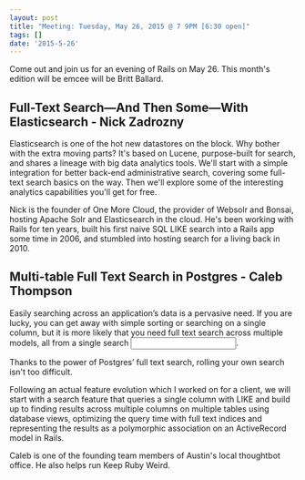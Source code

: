 ```yaml
---
layout: post
title: "Meeting: Tuesday, May 26, 2015 @ 7 9PM [6:30 open]"
tags: []
date: '2015-5-26'
---
```


Come out and join us for an evening of Rails on May 26. This month's edition
will be emcee will be Britt Ballard.

## Full-Text Search—And Then Some—With Elasticsearch - Nick Zadrozny

Elasticsearch is one of the hot new datastores on the block. Why bother with the
extra moving parts? It's based on Lucene, purpose-built for search, and shares a
lineage with big data analytics tools. We'll start with a simple integration for
better back-end administrative search, covering some full-text search basics on
the way. Then we'll explore some of the interesting analytics capabilities
you'll get for free.

Nick is the founder of One More Cloud, the provider of Websolr and Bonsai,
hosting Apache Solr and Elasticsearch in the cloud. He's been working with Rails
for ten years, built his first naive SQL LIKE search into a Rails app some time
in 2006, and stumbled into hosting search for a living back in 2010.

## Multi-table Full Text Search in Postgres - Caleb Thompson

Easily searching across an application’s data is a pervasive need. If you are
lucky, you can get away with simple sorting or searching on a single column, but
it is more likely that you need full text search across multiple models, all
from a single search <input>.

Thanks to the power of Postgres’ full text search, rolling your own search isn't
too difficult.

Following an actual feature evolution which I worked on for a client, we will
start with a search feature that queries a single column with LIKE and build up
to finding results across multiple columns on multiple tables using database
views, optimizing the query time with full text indices and representing the
results as a polymorphic association on an ActiveRecord model in Rails.

Caleb is one of the founding team members of Austin's local thoughtbot office.
He also helps run Keep Ruby Weird.
